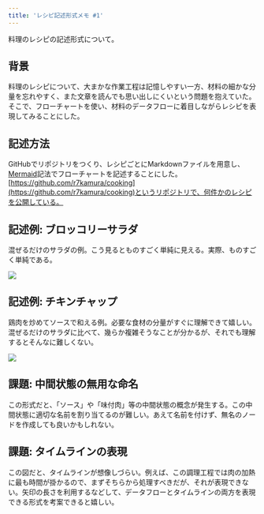 ```yaml
---
title: 'レシピ記述形式メモ #1'
---
```

料理のレシピの記述形式について。

背景
--

料理のレシピについて、大まかな作業工程は記憶しやすい一方、材料の細かな分量を忘れやすく、また文章を読んでも思い出しにくいという問題を抱えていた。そこで、フローチャートを使い、材料のデータフローに着目しながらレシピを表現してみることにした。

記述方法
----

GitHubでリポジトリをつくり、レシピごとにMarkdownファイルを用意し、[Mermaid](https://mermaid-js.github.io/)記法でフローチャートを記述することにした。[https://github.com/r7kamura/cooking](https://github.com/r7kamura/cooking)というリポジトリで、何件かのレシピを公開している。

記述例: ブロッコリーサラダ
--------------

混ぜるだけのサラダの例。こう見るとものすごく単純に見える。実際、ものすごく単純である。

![](https://lh4.googleusercontent.com/5hm-knb6tRvsSFEHl37VkvYH6JTcsoKlwfrzPxf8bKLUb6oI3ZcAVYHEGYaucDl0T5lUJy6U82RwqMeJ-5VW9oySK0ueK8hw4O6DfSr723uYtPSAY_nknPG8XP9Rv0R56hKI0JVsbdKP7vjstcqcXMYqH8VzgVOMx-6Peiue54larqAD10_ur5tJ)

記述例: チキンチャップ
------------

鶏肉を炒めてソースで和える例。必要な食材の分量がすぐに理解できて嬉しい。混ぜるだけのサラダに比べて、幾らか複雑そうなことが分かるが、それでも理解するとそんなに難しくない。

![](https://lh5.googleusercontent.com/Brg3hU2nrQz0ByNPHbl97XqNtk6Sr55G2gpIIzM76oqusPxH0Ia8AM7cIb8qItojLonUxwOt7_kim9iXGbiFcqq7p_tyAtmt0qtOhLGexkhP2mxXVxU0KWdqmQKFlfJI7Wtcd7w-U0fEaHT2VIXft_soF1tdhdRVBCrEni8jQJCglC7cE6shafgv)

課題: 中間状態の無用な命名
--------------

この形式だと、「ソース」や「味付肉」等の中間状態の概念が発生する。この中間状態に適切な名前を割り当てるのが難しい。あえて名前を付けず、無名のノードを作成しても良いかもしれない。

課題: タイムラインの表現
-------------

この図だと、タイムラインが想像しづらい。例えば、この調理工程では肉の加熱に最も時間が掛かるので、まずそちらから処理すべきだが、それが表現できない。矢印の長さを利用するなどして、データフローとタイムラインの両方を表現できる形式を考案できると嬉しい。
